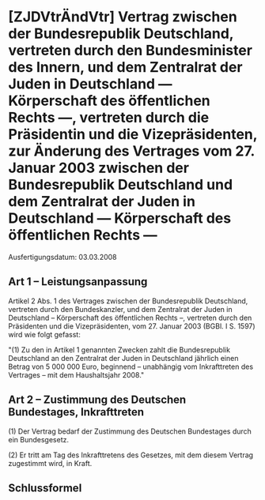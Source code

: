 # [ZJDVtrÄndVtr] Vertrag zwischen der Bundesrepublik Deutschland, vertreten durch den Bundesminister des Innern, und dem Zentralrat der Juden in Deutschland — Körperschaft des öffentlichen Rechts —, vertreten durch die Präsidentin und die Vizepräsidenten, zur Änderung des Vertrages vom 27. Januar 2003 zwischen der Bundesrepublik Deutschland und dem Zentralrat der Juden in Deutschland — Körperschaft des öffentlichen Rechts —

Ausfertigungsdatum: 03.03.2008

 

## Art 1 – Leistungsanpassung

Artikel 2 Abs. 1 des Vertrages zwischen der Bundesrepublik Deutschland, vertreten durch den Bundeskanzler, und dem Zentralrat der Juden in Deutschland – Körperschaft des öffentlichen Rechts –, vertreten durch den Präsidenten und die Vizepräsidenten, vom 27. Januar 2003 (BGBl. I S. 1597) wird wie folgt gefasst:

"(1) Zu den in Artikel 1 genannten Zwecken zahlt die Bundesrepublik Deutschland an den Zentralrat der Juden in Deutschland jährlich einen Betrag von 5 000 000 Euro, beginnend – unabhängig vom Inkrafttreten des Vertrages – mit dem Haushaltsjahr 2008."


## Art 2 – Zustimmung des Deutschen Bundestages, Inkrafttreten

(1) Der Vertrag bedarf der Zustimmung des Deutschen Bundestages durch ein Bundesgesetz.

(2) Er tritt am Tag des Inkrafttretens des Gesetzes, mit dem diesem Vertrag zugestimmt wird, in Kraft.


## Schlussformel
